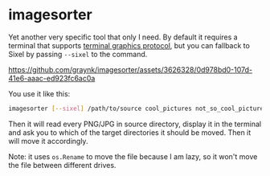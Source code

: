 # imagesorter

Yet another very specific tool that only I need. By default it requires a terminal that supports [terminal graphics protocol](https://sw.kovidgoyal.net/kitty/graphics-protocol/),
but you can fallback to Sixel by passing `--sixel` to the command.

https://github.com/graynk/imagesorter/assets/3626328/0d978bd0-107d-41e6-aaac-ed923fc6ac0a

You use it like this:
```bash
imagesorter [--sixel] /path/to/source cool_pictures not_so_cool_pictures can_be_deleted
```

Then it will read every PNG/JPG in source directory, display it in the terminal and ask you to which of the target directories it should be moved.
Then it will move it accordingly. 

Note: it uses `os.Rename` to move the file because I am lazy, so it won't move the file between different drives.
